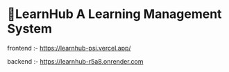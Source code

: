 # 🍳LearnHub A Learning Management System
frontend :- https://learnhub-psi.vercel.app/

backend :- https://learnhub-r5a8.onrender.com
